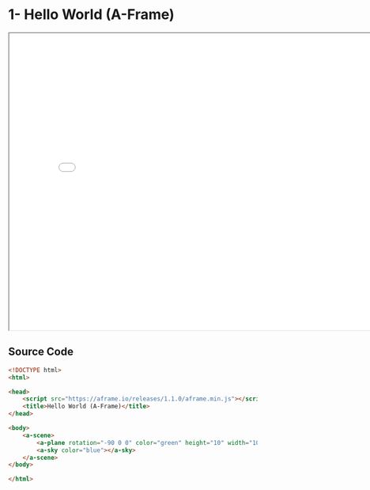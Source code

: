 # 1- Hello World (A-Frame)

<iframe src="../src/A-Frame/index.html" width="800" height="600"></iframe>

## Source Code

```html
<!DOCTYPE html>
<html>

<head>
    <script src="https://aframe.io/releases/1.1.0/aframe.min.js"></script>
    <title>Hello World (A-Frame)</title>
</head>

<body>
    <a-scene>
        <a-plane rotation="-90 0 0" color="green" height="10" width="10"></a-plane>
        <a-sky color="blue"></a-sky>
    </a-scene>
</body>

</html>
```
